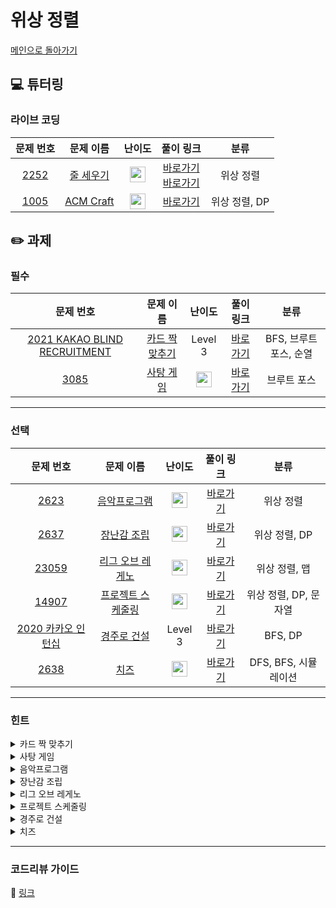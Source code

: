 # 위상 정렬

[메인으로 돌아가기](https://github.com/Altu-Bitu/Notice)

## 💻 튜터링

### 라이브 코딩

|문제 번호|문제 이름|난이도|풀이 링크|분류|
| :-----: | :-----: | :-----: | :-----: | :-----: |
|<a href="https://www.acmicpc.net/problem/2252" target="_blank">2252</a>|<a href="https://www.acmicpc.net/problem/2252" target="_blank">줄 세우기</a>|<img height="25px" width="25px" src="https://static.solved.ac/tier_small/13.svg"/>|[바로가기](https://github.com/Altu-Bitu/Notice/blob/main/12%EC%9B%94%2007%EC%9D%BC%20-%20%EC%9C%84%EC%83%81%20%EC%A0%95%EB%A0%AC/%EB%9D%BC%EC%9D%B4%EB%B8%8C%20%EC%BD%94%EB%94%A9/2252.cpp)</br>[바로가기](https://github.com/Altu-Bitu/Notice/blob/main/12%EC%9B%94%2007%EC%9D%BC%20-%20%EC%9C%84%EC%83%81%20%EC%A0%95%EB%A0%AC/%EB%9D%BC%EC%9D%B4%EB%B8%8C%20%EC%BD%94%EB%94%A9/2252_dfs.cpp)|위상 정렬|
|<a href="https://www.acmicpc.net/problem/1005" target="_blank">1005</a>|<a href="https://www.acmicpc.net/problem/1005" target="_blank">ACM Craft</a>|<img height="25px" width="25px" src="https://static.solved.ac/tier_small/13.svg"/>|[바로가기](https://github.com/Altu-Bitu/Notice/blob/main/12%EC%9B%94%2007%EC%9D%BC%20-%20%EC%9C%84%EC%83%81%20%EC%A0%95%EB%A0%AC/%EB%9D%BC%EC%9D%B4%EB%B8%8C%20%EC%BD%94%EB%94%A9/1005.cpp)|위상 정렬, DP|

## ✏️ 과제

### 필수
|문제 번호|문제 이름|난이도|풀이 링크|분류|
| :-----: | :-----: | :-----: | :-----: | :-----: |
|<a href="https://programmers.co.kr/learn/courses/30/lessons/72415" target="_blank">2021 KAKAO BLIND RECRUITMENT</a>|<a href="https://programmers.co.kr/learn/courses/30/lessons/72415" target="_blank">카드 짝 맞추기</a>|Level 3|[바로가기](https://github.com/Altu-Bitu/Notice/blob/main/12%EC%9B%94%2007%EC%9D%BC%20-%20%EC%9C%84%EC%83%81%20%EC%A0%95%EB%A0%AC/%EA%B3%BC%EC%A0%9C/cardMatch.cpp)|BFS, 브루트 포스, 순열|
|<a href="https://www.acmicpc.net/problem/3085" target="_blank">3085</a>|<a href="https://www.acmicpc.net/problem/3085" target="_blank">사탕 게임</a>|<img height="25px" width="25px" src="https://static.solved.ac/tier_small/8.svg"/>|[바로가기](https://github.com/Altu-Bitu/Notice/blob/main/12%EC%9B%94%2007%EC%9D%BC%20-%20%EC%9C%84%EC%83%81%20%EC%A0%95%EB%A0%AC/%EA%B3%BC%EC%A0%9C/3085.cpp)|브루트 포스|

---

### 선택

|문제 번호|문제 이름|난이도|풀이 링크|분류|
| :-----: | :-----: | :-----: | :-----: | :-----: |
|<a href="https://www.acmicpc.net/problem/2623" target="_blank">2623</a>|<a href="https://www.acmicpc.net/problem/2623" target="_blank">음악프로그램</a>|<img height="25px" width="25px" src="https://static.solved.ac/tier_small/14.svg"/>|[바로가기](https://github.com/Altu-Bitu/Notice/blob/main/12%EC%9B%94%2007%EC%9D%BC%20-%20%EC%9C%84%EC%83%81%20%EC%A0%95%EB%A0%AC/%EA%B3%BC%EC%A0%9C/2623.cpp)|위상 정렬|
|<a href="https://www.acmicpc.net/problem/2637" target="_blank">2637</a>|<a href="https://www.acmicpc.net/problem/2637" target="_blank">장난감 조립</a>|<img height="25px" width="25px" src="https://static.solved.ac/tier_small/14.svg"/>|[바로가기](https://github.com/Altu-Bitu/Notice/blob/main/12%EC%9B%94%2007%EC%9D%BC%20-%20%EC%9C%84%EC%83%81%20%EC%A0%95%EB%A0%AC/%EA%B3%BC%EC%A0%9C/2637.cpp)|위상 정렬, DP|
|<a href="https://www.acmicpc.net/problem/23059" target="_blank">23059</a>|<a href="https://www.acmicpc.net/problem/23059" target="_blank">리그 오브 레게노</a>|<img height="25px" width="25px" src="https://static.solved.ac/tier_small/14.svg"/>|[바로가기](https://github.com/Altu-Bitu/Notice/blob/main/12%EC%9B%94%2007%EC%9D%BC%20-%20%EC%9C%84%EC%83%81%20%EC%A0%95%EB%A0%AC/%EA%B3%BC%EC%A0%9C/23059.cpp)|위상 정렬, 맵|
|<a href="https://www.acmicpc.net/problem/14907" target="_blank">14907</a>|<a href="https://www.acmicpc.net/problem/14907" target="_blank">프로젝트 스케줄링</a>|<img height="25px" width="25px" src="https://static.solved.ac/tier_small/14.svg"/>|[바로가기](https://github.com/Altu-Bitu/Notice/blob/main/12%EC%9B%94%2007%EC%9D%BC%20-%20%EC%9C%84%EC%83%81%20%EC%A0%95%EB%A0%AC/%EA%B3%BC%EC%A0%9C/14907.cpp)|위상 정렬, DP, 문자열|
|<a href="https://programmers.co.kr/learn/courses/30/lessons/67259" target="_blank">2020 카카오 인턴십</a>|<a href="https://programmers.co.kr/learn/courses/30/lessons/67259" target="_blank">경주로 건설</a>|Level 3|[바로가기](https://github.com/Altu-Bitu/Notice/blob/main/12%EC%9B%94%2007%EC%9D%BC%20-%20%EC%9C%84%EC%83%81%20%EC%A0%95%EB%A0%AC/%EA%B3%BC%EC%A0%9C/buildRaceRoad.cpp)|BFS, DP|
|<a href="https://www.acmicpc.net/problem/2638" target="_blank">2638</a>|<a href="https://www.acmicpc.net/problem/2638" target="_blank">치즈</a>|<img height="25px" width="25px" src="https://static.solved.ac/tier_small/12.svg"/>|[바로가기](https://github.com/Altu-Bitu/Notice/blob/main/12%EC%9B%94%2007%EC%9D%BC%20-%20%EC%9C%84%EC%83%81%20%EC%A0%95%EB%A0%AC/%EA%B3%BC%EC%A0%9C/2638.cpp)|DFS, BFS, 시뮬레이션|

---

### 힌트
<details>
<summary>카드 짝 맞추기</summary>
<div markdown="1">
&nbsp;&nbsp;&nbsp;&nbsp;카드의 양이 많지 않아요. 가능한 모든 카드 순서에 따라 커서 이동 횟수를 계산해도 괜찮아요. 각 카드는 2개의 카드가 한 쌍을 이루니 둘 중 어떤 카드를 먼저 뒤집을 지도 결정해야해요. 카드 순서를 정하는건 순열로 구할 수 있을거고, 한 쌍의 카드에서 어떤 카드를 먼저 뒤집을 지는 0 또는 1의 비트로 나타낼 수 있어요.
</div>
</details>

<details>
<summary>사탕 게임</summary>
<div markdown="1">
&nbsp;&nbsp;&nbsp;&nbsp;범위가 크지 않으니 바꿀 수 있는 사탕을 하나하나 다 바꿔봐도 좋아요. 각 행과 열에서 먹을 수 있는 사탕의 수를 세는게 중요하겠네요.
</div>
</details>

<details>
<summary>음악프로그램</summary>
<div markdown="1">
&nbsp;&nbsp;&nbsp;&nbsp;그래프가 주어지는 것이 아니네요! 입력을 통해 그래프를 만드는 것이 중요해 보여요. 
</div>
</details>

<details>
<summary>장난감 조립</summary>
<div markdown="1">
&nbsp;&nbsp;&nbsp;&nbsp;각 부품마다 필요한 부품을 저장하는 것이 중요해요. 중간 부품의 개수가 아닌 기본 부품의 개수를 저장해야 한다는 걸 주의해야 해요. 어떤 부품이 기본 부품이 될까요?
</div>
</details>

<details>
<summary>리그 오브 레게노</summary>
<div markdown="1">
&nbsp;&nbsp;&nbsp;&nbsp;문자열을 인덱스로 그래프 관계를 정의하기 위해 사용해야 할 컨테이너가 무엇인지는 파악하셨을 거예요. 위상정렬은 여러가지 결과가 가능하다 했었죠! 하지만 이 문제는 스폐셜 저지가 걸려있지 않기 때문에 문제에서 원하는 순서대로 출력하는 것이 중요해요. 더불어 시간 관리도 까다로운 문제예요. 컨테이너 사용 시, 정렬을 해 줄 필요는 없으니까 이를 없앤 새로운 컨테이너를 사용해 보면 어떨까요?
</div>
</details>

<details>
<summary>프로젝트 스케줄링</summary>
<div markdown="1">
&nbsp;&nbsp;&nbsp;&nbsp;비슷한 문제를 풀었으니 어떻게 풀어야 할지 감이 오실 것 같아요. 주의해야 할 점은 입력이네요! 이전 정점이 주어지지 않을 수 있으니 어떻게 입력 받아야 할까요? 더불어 마지막 정점은 한 개라는 보장이 없으니, 모든 작업을 하는 경우를 어떻게 처리해야 할지도 신경 써야 해요.
</div>
</details>

<details>
<summary>경주로 건설</summary>
<div markdown="1">
&nbsp;&nbsp;&nbsp;&nbsp;하나의 위치에 대해 자동차가 진입할 수 있는 방향은 4개예요. 방향에 따른 건설 비용의 차이가 있으니 자동차가 어떤 방향에서 온 것인지 알아둬야 해요.
'+' 모양의 길이 있다고 할게요. 목표지점은 남쪽이고, 서쪽에 있는 차(A)와 북쪽에 있는 차(B)가 있어요. A의 건설 비용은 300이고, B의 건설 비용은 400이에요. 당장은 A가 더 적은 비용으로 경주로를 건설할 수 있지만, 중앙을 거쳐 남쪽으로 가기 위해 코너를 만들어야 하고, 비용은 1000이 될거예요. B는 코너를 만들 필요가 없으니 비용은 600이 되겠네요. 당장은 비효율적으로 보여도 모든 방향에 대한 비용을 기억해두세요!
</div>
</details>

<details>
<summary>치즈</summary>
<div markdown="1">
&nbsp;&nbsp;&nbsp;&nbsp;치즈가 없는 공간이라고 해도 외부 공기와 접촉한 곳과 아닌 곳의 차이가 있어요. 외부 공간과 내부 공간을 어떻게 구분해야 할까요? 치즈가 녹다보면 새로운 외부 공간이 생기기도 할거예요. 각각의 시간마다 녹을 수 있는 치즈들은 모두 동시에 녹아야 한다는 것 잊지 마세요.
</div>
</details>

---

### 코드리뷰 가이드

🔗 [링크](https://www.notion.so/1207-18e65b231dda4790929381d65dc4663c)

